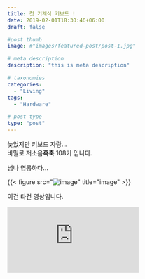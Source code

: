 ```yaml
---
title: 첫 기계식 키보드 !
date: 2019-02-01T18:30:46+06:00
draft: false

#post thumb
image: #"images/featured-post/post-1.jpg"

# meta description
description: "this is meta description"

# taxonomies
categories:
  - "Living"
tags:
  - "Hardware"

# post type
type: "post"
---
```


늦었지만 키보드 자랑...  
바밀로 저소음**흑축** 108키 입니다.  

넘나 영롱하다...

{{< figure src="![image](/images/post/keyboard/vamilo.png)" title="image" >}}


이건 타건 영상입니다.  

<iframe class="youtube" src='https://jjerry-k.github.io/public/img/keyboard/vamilo.mp4'  
 frameborder="0" allow="autoplay; encrypted-media" allowfullscreen></iframe>  